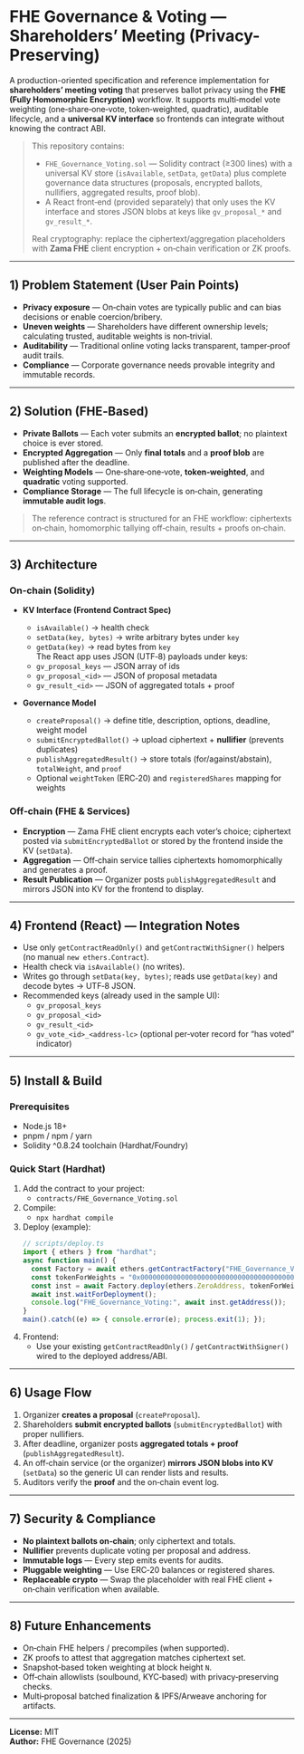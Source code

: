 # FHE Governance & Voting — Shareholders’ Meeting (Privacy-Preserving)

A production-oriented specification and reference implementation for **shareholders’ meeting voting** that preserves ballot privacy using the **FHE (Fully Homomorphic Encryption)** workflow. It supports multi‑model vote weighting (one‑share‑one‑vote, token‑weighted, quadratic), auditable lifecycle, and a **universal KV interface** so frontends can integrate without knowing the contract ABI.

> This repository contains:
> - `FHE_Governance_Voting.sol` — Solidity contract (≥300 lines) with a universal KV store (`isAvailable`, `setData`, `getData`) plus complete governance data structures (proposals, encrypted ballots, nullifiers, aggregated results, proof blob).
> - A React front‑end (provided separately) that only uses the KV interface and stores JSON blobs at keys like `gv_proposal_*` and `gv_result_*`.
>
> Real cryptography: replace the ciphertext/aggregation placeholders with **Zama FHE** client encryption + on‑chain verification or ZK proofs.

---

## 1) Problem Statement (User Pain Points)

- **Privacy exposure** — On‑chain votes are typically public and can bias decisions or enable coercion/bribery.  
- **Uneven weights** — Shareholders have different ownership levels; calculating trusted, auditable weights is non‑trivial.  
- **Auditability** — Traditional online voting lacks transparent, tamper‑proof audit trails.  
- **Compliance** — Corporate governance needs provable integrity and immutable records.

---

## 2) Solution (FHE‑Based)

- **Private Ballots** — Each voter submits an **encrypted ballot**; no plaintext choice is ever stored.  
- **Encrypted Aggregation** — Only **final totals** and a **proof blob** are published after the deadline.  
- **Weighting Models** — One‑share‑one‑vote, **token‑weighted**, and **quadratic** voting supported.  
- **Compliance Storage** — The full lifecycle is on‑chain, generating **immutable audit logs**.

> The reference contract is structured for an FHE workflow: ciphertexts on‑chain, homomorphic tallying off‑chain, results + proofs on‑chain.

---

## 3) Architecture

### On‑chain (Solidity)
- **KV Interface (Frontend Contract Spec)**  
  - `isAvailable()` → health check  
  - `setData(key, bytes)` → write arbitrary bytes under `key`  
  - `getData(key)` → read bytes from `key`  
  The React app uses JSON (UTF‑8) payloads under keys:
  - `gv_proposal_keys` — JSON array of ids  
  - `gv_proposal_<id>` — JSON of proposal metadata  
  - `gv_result_<id>` — JSON of aggregated totals + proof

- **Governance Model**  
  - `createProposal()` → define title, description, options, deadline, weight model  
  - `submitEncryptedBallot()` → upload ciphertext + **nullifier** (prevents duplicates)  
  - `publishAggregatedResult()` → store totals (for/against/abstain), `totalWeight`, and `proof`  
  - Optional `weightToken` (ERC‑20) and `registeredShares` mapping for weights

### Off‑chain (FHE & Services)
- **Encryption** — Zama FHE client encrypts each voter’s choice; ciphertext posted via `submitEncryptedBallot` or stored by the frontend inside the KV (`setData`).  
- **Aggregation** — Off‑chain service tallies ciphertexts homomorphically and generates a proof.  
- **Result Publication** — Organizer posts `publishAggregatedResult` and mirrors JSON into KV for the frontend to display.

---

## 4) Frontend (React) — Integration Notes

- Use only `getContractReadOnly()` and `getContractWithSigner()` helpers (no manual `new ethers.Contract`).  
- Health check via `isAvailable()` (no writes).  
- Writes go through `setData(key, bytes)`; reads use `getData(key)` and decode bytes → UTF‑8 JSON.  
- Recommended keys (already used in the sample UI):
  - `gv_proposal_keys`
  - `gv_proposal_<id>`
  - `gv_result_<id>`
  - `gv_vote_<id>_<address-lc>` (optional per‑voter record for “has voted” indicator)

---

## 5) Install & Build

### Prerequisites
- Node.js 18+  
- pnpm / npm / yarn  
- Solidity ^0.8.24 toolchain (Hardhat/Foundry)

### Quick Start (Hardhat)
1. Add the contract to your project:
   - `contracts/FHE_Governance_Voting.sol`
2. Compile:
   - `npx hardhat compile`
3. Deploy (example):
   ```ts
   // scripts/deploy.ts
   import { ethers } from "hardhat";
   async function main() {
     const Factory = await ethers.getContractFactory("FHE_Governance_Voting");
     const tokenForWeights = "0x0000000000000000000000000000000000000000"; // or ERC20 address
     const inst = await Factory.deploy(ethers.ZeroAddress, tokenForWeights);
     await inst.waitForDeployment();
     console.log("FHE_Governance_Voting:", await inst.getAddress());
   }
   main().catch((e) => { console.error(e); process.exit(1); });
   ```
4. Frontend:
   - Use your existing `getContractReadOnly()` / `getContractWithSigner()` wired to the deployed address/ABI.

---

## 6) Usage Flow

1. Organizer **creates a proposal** (`createProposal`).  
2. Shareholders **submit encrypted ballots** (`submitEncryptedBallot`) with proper nullifiers.  
3. After deadline, organizer posts **aggregated totals + proof** (`publishAggregatedResult`).  
4. An off‑chain service (or the organizer) **mirrors JSON blobs into KV** (`setData`) so the generic UI can render lists and results.  
5. Auditors verify the **proof** and the on‑chain event log.

---

## 7) Security & Compliance

- **No plaintext ballots on‑chain**; only ciphertext and totals.  
- **Nullifier** prevents duplicate voting per proposal and address.  
- **Immutable logs** — Every step emits events for audits.  
- **Pluggable weighting** — Use ERC‑20 balances or registered shares.  
- **Replaceable crypto** — Swap the placeholder with real FHE client + on‑chain verification when available.

---

## 8) Future Enhancements

- On‑chain FHE helpers / precompiles (when supported).  
- ZK proofs to attest that aggregation matches ciphertext set.  
- Snapshot‑based token weighting at block height `N`.  
- Off‑chain allowlists (soulbound, KYC‑based) with privacy‑preserving checks.  
- Multi‑proposal batched finalization & IPFS/Arweave anchoring for artifacts.

---

**License:** MIT  
**Author:** FHE Governance (2025)
